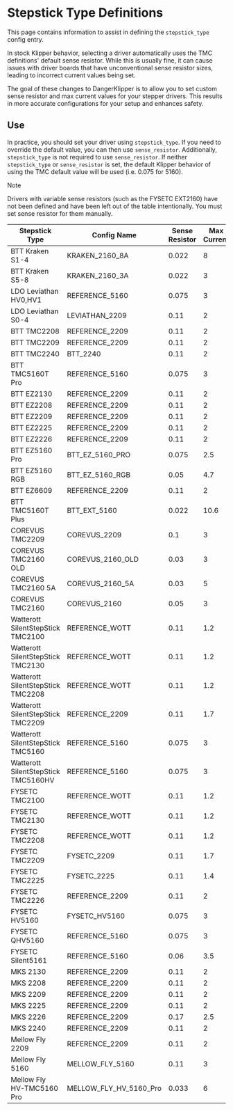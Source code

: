 # Stepstick Type Definitions

This page contains information to assist in defining the `stepstick_type` config entry.

In stock Klipper behavior, selecting a driver automatically uses the TMC definitions' default sense resistor. While this is usually fine, it can cause issues with driver boards that have unconventional sense resistor sizes, leading to incorrect current values being set.

The goal of these changes to DangerKlipper is to allow you to set custom sense resistor and max current values for your stepper drivers. This results in more accurate configurations for your setup and enhances safety.


## Use
In practice, you should set your driver using `stepstick_type`. If you need to override the default value, you can then use `sense_resistor`. Additionally, `stepstick_type` is not required to use `sense_resistor`. If neither `stepstick_type` or `sense_resistor` is set, the default
Klipper behavior of using the TMC default value will be used (i.e. 0.075 for 5160).

> [!NOTE]
> Drivers with variable sense resistors (such as the FYSETC EXT2160) have not been defined and have been left out of the table intentionally. You must set sense resistor for them manually.


| Stepstick Type                          | Config Name             | Sense Resistor | Max Current |
|-----------------------------------------|-------------------------|----------------|-------------|
| BTT Kraken S1-4                         | KRAKEN_2160_8A          | 0.022          | 8           |
| BTT Kraken S5-8                         | KRAKEN_2160_3A          | 0.022          | 3           |
| LDO Leviathan HV0,HV1                   | REFERENCE_5160          | 0.075          | 3           |
| LDO Leviathan S0-4                      | LEVIATHAN_2209          | 0.11           | 2           |
| BTT TMC2208                             | REFERENCE_2209          | 0.11           | 2           |
| BTT TMC2209                             | REFERENCE_2209          | 0.11           | 2           |
| BTT TMC2240                             | BTT_2240                | 0.11           | 2         |
| BTT TMC5160T Pro                        | REFERENCE_5160          | 0.075          | 3           |
| BTT EZ2130                              | REFERENCE_2209          | 0.11           | 2           |
| BTT EZ2208                              | REFERENCE_2209          | 0.11           | 2           |
| BTT EZ2209                              | REFERENCE_2209          | 0.11           | 2           |
| BTT EZ2225                              | REFERENCE_2209          | 0.11           | 2           |
| BTT EZ2226                              | REFERENCE_2209          | 0.11           | 2           |
| BTT EZ5160 Pro                          | BTT_EZ_5160_PRO         | 0.075          | 2.5         |
| BTT EZ5160 RGB                          | BTT_EZ_5160_RGB         | 0.05           | 4.7         |
| BTT EZ6609                              | REFERENCE_2209          | 0.11           | 2           |
| BTT TMC5160T Plus                       | BTT_EXT_5160            | 0.022          | 10.6        |
| COREVUS TMC2209                         | COREVUS_2209            | 0.1            | 3           |
| COREVUS TMC2160 OLD                     | COREVUS_2160_OLD        | 0.03           | 3           |
| COREVUS TMC2160 5A                      | COREVUS_2160_5A         | 0.03           | 5           |
| COREVUS TMC2160                         | COREVUS_2160            | 0.05           | 3           |
| Watterott SilentStepStick TMC2100       | REFERENCE_WOTT          | 0.11           | 1.2         |
| Watterott SilentStepStick TMC2130       | REFERENCE_WOTT          | 0.11           | 1.2         |
| Watterott SilentStepStick TMC2208       | REFERENCE_WOTT          | 0.11           | 1.2         |
| Watterott SilentStepStick TMC2209       | REFERENCE_2209          | 0.11           | 1.7         |
| Watterott SilentStepStick TMC5160       | REFERENCE_5160          | 0.075          | 3           |
| Watterott SilentStepStick TMC5160HV     | REFERENCE_5160          | 0.075          | 3           |
| FYSETC TMC2100                          | REFERENCE_WOTT          | 0.11           | 1.2         |
| FYSETC TMC2130                          | REFERENCE_WOTT          | 0.11           | 1.2         |
| FYSETC TMC2208                          | REFERENCE_WOTT          | 0.11           | 1.2         |
| FYSETC TMC2209                          | FYSETC_2209             | 0.11           | 1.7         |
| FYSETC TMC2225                          | FYSETC_2225             | 0.11           | 1.4         |
| FYSETC TMC2226                          | REFERENCE_2209          | 0.11           | 2           |
| FYSETC HV5160                           | FYSETC_HV5160           | 0.075          | 3           |
| FYSETC QHV5160                          | REFERENCE_5160          | 0.075          | 3           |
| FYSETC Silent5161                       | REFERENCE_5160          | 0.06           | 3.5         |
| MKS 2130                                | REFERENCE_2209          | 0.11           | 2           |
| MKS 2208                                | REFERENCE_2209          | 0.11           | 2           |
| MKS 2209                                | REFERENCE_2209          | 0.11           | 2           |
| MKS 2225                                | REFERENCE_2209          | 0.11           | 2           |
| MKS 2226                                | REFERENCE_2209          | 0.17           | 2.5         |
| MKS 2240                                | REFERENCE_2209          | 0.11           | 2           |
| Mellow Fly 2209                         | REFERENCE_2209          | 0.11           | 2           |
| Mellow Fly 5160                         | MELLOW_FLY_5160         | 0.11           | 3           |
| Mellow Fly HV-TMC5160 Pro               | MELLOW_FLY_HV_5160_Pro  | 0.033          | 6           |
